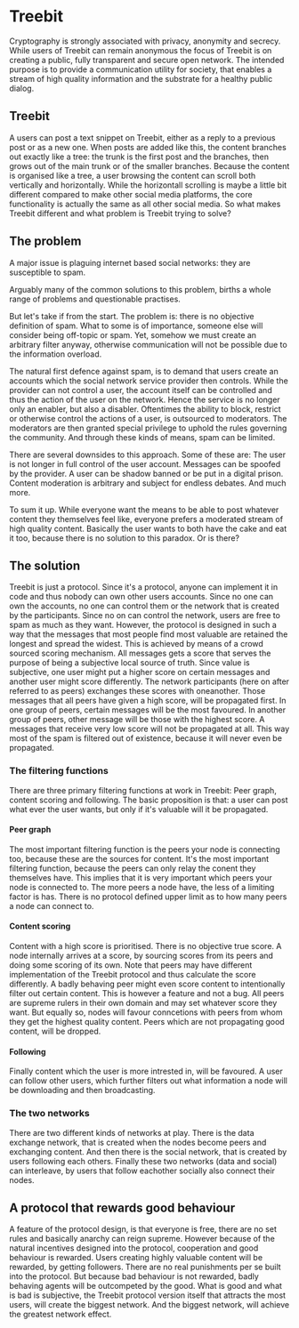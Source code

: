 # Treebit

Cryptography is strongly associated with privacy, anonymity and secrecy.
While users of Treebit can remain anonymous the focus of Treebit is on creating a public, fully transparent and secure open network.
The intended purpose is to provide a communication utility for society, that enables a stream of high quality information and the substrate for a healthy public dialog.

## Treebit
A users can post a text snippet on Treebit, either as a reply to a previous post or as a new one.
When posts are added like this, the content branches out exactly like a tree: the trunk is the first post and the branches, then grows out of the main trunk or of the smaller branches.
Because the content is organised like a tree, a user browsing the content can scroll both vertically and horizontally.
While the horizontall scrolling is maybe a little bit different compared to make other social media platforms, the core functionality is actually the same as all other social media.
So what makes Treebit different and what problem is Treebit trying to solve?


## The problem
A major issue is plaguing internet based social networks: they are susceptible to spam.

Arguably many of the common solutions to this problem, births a whole range of problems and questionable practises.

But let's take if from the start.
The problem is: there is no objective definition of spam.
What to some is of importance, someone else will consider being off-topic or spam.
Yet, somehow we must create an arbitrary filter anyway, otherwise communication will not be possible due to the information overload.

The natural first defence against spam, is to demand that users create an accounts which the social network service provider then controls.
While the provider can not control a user, the account itself can be controlled and thus the action of the user on the network.
Hence the service is no longer only an enabler, but also a disabler.
Oftentimes the ability to block, restrict or otherwise control the actions of a user, is outsourced to moderators.
The moderators are then granted special privilege to uphold the rules governing the community.
And through these kinds of means, spam can be limited.

There are several downsides to this approach.
Some of these are:
The user is not longer in full control of the user account.
Messages can be spoofed by the provider.
A user can be shadow banned or be put in a digital prison.
Content moderation is arbitrary and subject for endless debates.
And much more.

To sum it up.
While everyone want the means to be able to post whatever content they themselves feel like, everyone prefers a moderated stream of high quality content. Basically the user wants to both have the cake and eat it too, because there is no solution to this paradox. Or is there?


## The solution
Treebit is just a protocol.
Since it's a protocol, anyone can implement it in code and thus nobody can own other users accounts.
Since no one can own the accounts, no one can control them or the network that is created by the participants.
Since no on can control the network, users are free to spam as much as they want.
However, the protocol is designed in such a way that the messages that most people find most valuable are retained the longest and spread the widest.
This is achieved by means of a crowd sourced scoring mechanism.
All messages gets a score that serves the purpose of being a subjective local source of truth.
Since value is subjective, one user might put a higher score on certain messages and another user might score differently.
The network participants (here on after referred to as peers) exchanges these scores with oneanother.
Those messages that all peers have given a high score, will be propagated first.
In one group of peers, certain messages will be the most favoured.
In another group of peers, other message will be those with the highest score.
A messages that receive very low score will not be propagated at all.
This way most of the spam is filtered out of existence, because it will never even be propagated.


### The filtering functions
There are three primary filtering functions at work in Treebit:
Peer graph, content scoring and following.
The basic proposition is that: a user can post what ever the user wants, but only if it's valuable will it be propagated.


#### Peer graph
The most important filtering function is the peers your node is connecting too, because these are the sources for content.
It's the most important filtering function, because the peers can only relay the conent they themselves have.
This implies that it is very important which peers your node is connected to.
The more peers a node have, the less of a limiting factor is has.
There is no protocol defined upper limit as to how many peers a node can connect to.


#### Content scoring
Content with a high score is prioritised.
There is no objective true score.
A node internally arrives at a score, by sourcing scores from its peers and doing some scoring of its own.
Note that peers may have different implementation of the Treebit protocol and thus calculate the score differently.
A badly behaving peer might even score content to intentionally filter out certain content.
This is however a feature and not a bug.
All peers are supreme rulers in their own domain and may set whatever score they want.
But equally so, nodes will favour conncetions with peers from whom they get the highest quality content.
Peers which are not propagating good content, will be dropped.


#### Following
Finally content which the user is more intrested in, will be favoured.
A user can follow other users, which further filters out what information a node will be downloading and then broadcasting.


### The two networks
There are two different kinds of networks at play.
There is the data exchange network, that is created when the nodes become peers and exchanging content.
And then there is the social network, that is created by users following each others.
Finally these two networks (data and social) can interleave, by users that follow eachother socially also connect their nodes.


## A protocol that rewards good behaviour
A feature of the protocol design, is that everyone is free, there are no set rules and basically anarchy can reign supreme.
However because of the natural incentives designed into the protocol, cooperation and good behaviour is rewarded.
Users creating highly valuable content will be rewarded, by getting followers.
There are no real punishments per se built into the protocol.
But because bad behaviour is not rewarded, badly behaving agents will be outcompeted by the good.
What is good and what is bad is subjective, the Treebit protocol version itself that attracts the most users, will create the biggest network.
And the biggest network, will achieve the greatest network effect.

